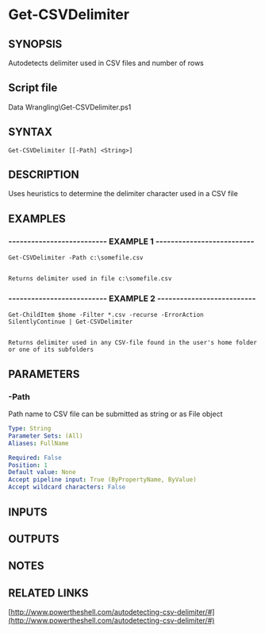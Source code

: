 # Get-CSVDelimiter

## SYNOPSIS
Autodetects delimiter used in CSV files and number of rows

## Script file
Data Wrangling\Get-CSVDelimiter.ps1

## SYNTAX

```
Get-CSVDelimiter [[-Path] <String>]
```

## DESCRIPTION
Uses heuristics to determine the delimiter character used in a CSV file

## EXAMPLES

### -------------------------- EXAMPLE 1 --------------------------
```
Get-CSVDelimiter -Path c:\somefile.csv


Returns delimiter used in file c:\somefile.csv
```
### -------------------------- EXAMPLE 2 --------------------------
```
Get-ChildItem $home -Filter *.csv -recurse -ErrorAction SilentlyContinue | Get-CSVDelimiter


Returns delimiter used in any CSV-file found in the user's home folder or one of its subfolders
```
## PARAMETERS

### -Path
Path name to CSV file
can be submitted as string or as File object

```yaml
Type: String
Parameter Sets: (All)
Aliases: FullName

Required: False
Position: 1
Default value: None
Accept pipeline input: True (ByPropertyName, ByValue)
Accept wildcard characters: False
```

## INPUTS

## OUTPUTS

## NOTES

## RELATED LINKS

[http://www.powertheshell.com/autodetecting-csv-delimiter/#](http://www.powertheshell.com/autodetecting-csv-delimiter/#)



